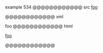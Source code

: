 example 534
@@@@@@@@@@@@ src
[foo][]

[foo]: /url1
@@@@@@@@@@@@ xml
<?xml version="1.0" encoding="UTF-8"?>
<!DOCTYPE document SYSTEM "CommonMark.dtd">
<document xmlns="http://commonmark.org/xml/1.0">
  <paragraph>
    <link destination="/url1" title="">
      <text>foo</text>
    </link>
  </paragraph>
</document>
@@@@@@@@@@@@ html
<p><a href="/url1">foo</a></p>
@@@@@@@@@@@@
